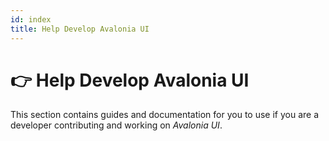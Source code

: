 ```yaml
---
id: index
title: Help Develop Avalonia UI
---
```



# 👉 Help Develop Avalonia UI

This section contains guides and documentation for you to use if you are a developer contributing and working on _Avalonia UI_.
